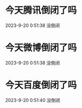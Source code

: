 # 今天腾讯倒闭了吗

2023-9-20 0:51:38 没倒闭

# 今天微博倒闭了吗

2023-9-20 0:51:38 没倒闭

# 今天百度倒闭了吗

2023-9-20 0:51:40 没倒闭

